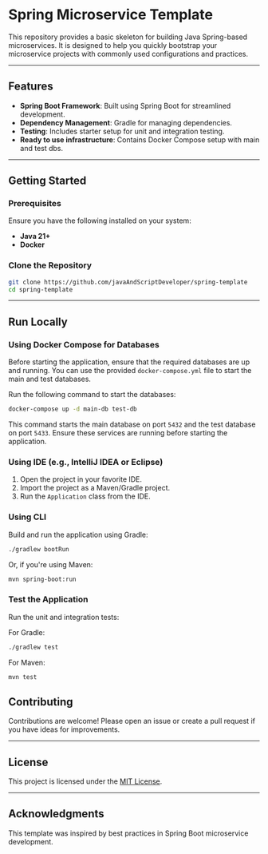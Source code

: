 # Spring Microservice Template

This repository provides a basic skeleton for building Java Spring-based microservices. It is designed to help you quickly bootstrap your microservice projects with commonly used configurations and practices.

---

## Features

- **Spring Boot Framework**: Built using Spring Boot for streamlined development.
- **Dependency Management**: Gradle for managing dependencies.
- **Testing**: Includes starter setup for unit and integration testing.
- **Ready to use infrastructure**: Contains Docker Compose setup with main and test dbs.

---

## Getting Started

### Prerequisites

Ensure you have the following installed on your system:
- **Java 21+**
- **Docker**

### Clone the Repository

```bash
git clone https://github.com/javaAndScriptDeveloper/spring-template
cd spring-template
```

---

## Run Locally

### Using Docker Compose for Databases

Before starting the application, ensure that the required databases are up and running. You can use the provided `docker-compose.yml` file to start the main and test databases.

Run the following command to start the databases:

```bash
docker-compose up -d main-db test-db
```

This command starts the main database on port `5432` and the test database on port `5433`. Ensure these services are running before starting the application.

### Using IDE (e.g., IntelliJ IDEA or Eclipse)

1. Open the project in your favorite IDE.
2. Import the project as a Maven/Gradle project.
3. Run the `Application` class from the IDE.

### Using CLI

Build and run the application using Gradle:

```bash
./gradlew bootRun
```

Or, if you're using Maven:

```bash
mvn spring-boot:run
```

### Test the Application

Run the unit and integration tests:

For Gradle:
```bash
./gradlew test
```

For Maven:
```bash
mvn test
```

## Contributing

Contributions are welcome! Please open an issue or create a pull request if you have ideas for improvements.

---

## License

This project is licensed under the [MIT License](LICENSE).

---

## Acknowledgments

This template was inspired by best practices in Spring Boot microservice development.